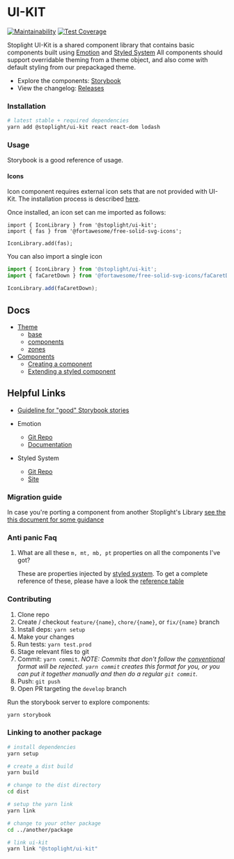 # UI-KIT

[![Maintainability](https://api.codeclimate.com/v1/badges/f0df5b38120a6471be33/maintainability)](https://codeclimate.com/repos/5bdb489c9a98842d0a00d211/maintainability) [![Test Coverage](https://api.codeclimate.com/v1/badges/f0df5b38120a6471be33/test_coverage)](https://codeclimate.com/repos/5bdb489c9a98842d0a00d211/test_coverage)

Stoplight UI-Kit is a shared component library that contains basic components built using [Emotion](https://emotion.sh) and [Styled System](https://styled-system.com) All components should support overridable theming from a theme object, and also come with default styling from our prepackaged theme.

- Explore the components: [Storybook](https://stoplightio.github.io/ui-kit/)
- View the changelog: [Releases](https://github.com/stoplightio/ui-kit/releases)

### Installation

```bash
# latest stable + required dependencies
yarn add @stoplight/ui-kit react react-dom lodash
```

### Usage

Storybook is a good reference of usage.

#### Icons

Icon component requires external icon sets that are not provided with UI-Kit.
The installation process is described [here](https://www.npmjs.com/package/@fortawesome/react-fontawesome#installation).

Once installed, an icon set can me imported as follows:

```tsx
import { IconLibrary } from '@stoplight/ui-kit';
import { fas } from '@fortawesome/free-solid-svg-icons';

IconLibrary.add(fas);
```

You can also import a single icon

```ts
import { IconLibrary } from '@stoplight/ui-kit';
import { faCaretDown } from '@fortawesome/free-solid-svg-icons/faCaretDown';

IconLibrary.add(faCaretDown);
```

## Docs

- [Theme](./docs/theme.md)
  - [base](./docs/theme-base.md)
  - [components](./docs/theme-components.md)
  - [zones](docs/theme-zone.md)
- [Components](./docs/components.md)
  - [Creating a component](./docs/components.md#creating-a-component)
  - [Extending a styled component](./docs/components.md#extending-a-component)

## Helpful Links

- [Guideline for "good" Storybook stories](https://blog.hichroma.com/the-delightful-storybook-workflow-b322b76fd07)

- Emotion

    - [Git Repo](https://github.com/emotion-js/emotion)
    - [Documentation](https://emotion.sh/docs/introduction)

- Styled System

  - [Git Repo](https://github.com/jxnblk/styled-system)
  - [Site](https://jxnblk.com/styled-system/)

### Migration guide

In case you're porting a component from another Stoplight's Library [see the this document for some guidance](./docs/migration.md)

### Anti panic Faq

1. What are all these `m, mt, mb, pt` properties on all the components I've got?

    These are properties injected by [styled system](https://jxnblk.com/styled-system/). To get a complete reference of these, please
    have a look the [reference table](https://styled-system.com/table)

### Contributing

1. Clone repo
2. Create / checkout `feature/{name}`, `chore/{name}`, or `fix/{name}` branch
3. Install deps: `yarn setup`
4. Make your changes
5. Run tests: `yarn test.prod`
6. Stage relevant files to git
7. Commit: `yarn commit`. _NOTE: Commits that don't follow the [conventional](https://github.com/marionebl/commitlint/tree/master/%40commitlint/config-conventional) format will be rejected. `yarn commit` creates this format for you, or you can put it together manually and then do a regular `git commit`._
8. Push: `git push`
9. Open PR targeting the `develop` branch

Run the storybook server to explore components:

```bash
yarn storybook
```

### Linking to another package

```bash
# install dependencies
yarn setup

# create a dist build
yarn build

# change to the dist directory
cd dist

# setup the yarn link
yarn link

# change to your other package
cd ../another/package

# link ui-kit
yarn link "@stoplight/ui-kit"
```
